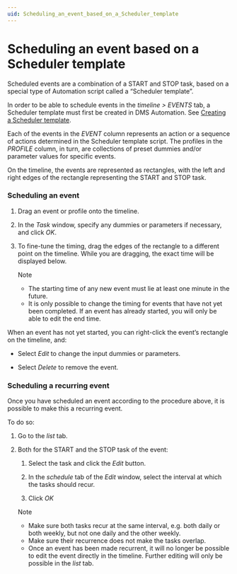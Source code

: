 ```yaml
---
uid: Scheduling_an_event_based_on_a_Scheduler_template
---
```


# Scheduling an event based on a Scheduler template

Scheduled events are a combination of a START and STOP task, based on a special type of Automation script called a “Scheduler template”.

In order to be able to schedule events in the *timeline \> EVENTS* tab, a Scheduler template must first be created in DMS Automation. See [Creating a Scheduler template](xref:Creating_a_Scheduler_template).

Each of the events in the *EVENT* column represents an action or a sequence of actions determined in the Scheduler template script. The profiles in the *PROFILE* column, in turn, are collections of preset dummies and/or parameter values for specific events.

On the timeline, the events are represented as rectangles, with the left and right edges of the rectangle representing the START and STOP task.

### Scheduling an event

1. Drag an event or profile onto the timeline.

2. In the *Task* window, specify any dummies or parameters if necessary, and click *OK*.

3. To fine-tune the timing, drag the edges of the rectangle to a different point on the timeline. While you are dragging, the exact time will be displayed below.

    > [!NOTE]
    > - The starting time of any new event must lie at least one minute in the future.
    > - It is only possible to change the timing for events that have not yet been completed. If an event has already started, you will only be able to edit the end time.

When an event has not yet started, you can right-click the event’s rectangle on the timeline, and:

- Select *Edit* to change the input dummies or parameters.

- Select *Delete* to remove the event.

### Scheduling a recurring event

Once you have scheduled an event according to the procedure above, it is possible to make this a recurring event.

To do so:

1. Go to the *list* tab.

2. Both for the START and the STOP task of the event:

    1. Select the task and click the *Edit* button.

    2. In the *schedule* tab of the *Edit* window, select the interval at which the tasks should recur.

    3. Click *OK*

    > [!NOTE]
    > - Make sure both tasks recur at the same interval, e.g. both daily or both weekly, but not one daily and the other weekly.
    > - Make sure their recurrence does not make the tasks overlap.
    > - Once an event has been made recurrent, it will no longer be possible to edit the event directly in the timeline. Further editing will only be possible in the *list* tab.
    >
